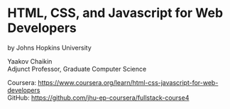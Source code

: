 # HTML, CSS, and Javascript for Web Developers
by Johns Hopkins University

Yaakov Chaikin  
Adjunct Professor, Graduate Computer Science

Coursera: https://www.coursera.org/learn/html-css-javascript-for-web-developers  
GitHub: https://github.com/jhu-ep-coursera/fullstack-course4
